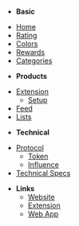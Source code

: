 - **Basic**
* [Home](/)
* [Rating](/rating.md)
* [Colors](/colors.md)
* [Rewards](/rewards.md)
* [Categories](/categories.md)
- **Products**
* [Extension](/ext.md)
  * [Setup](/ext_setup.md)
* [Feed](/feed.md)
* [Lists](/lists.md)
- **Technical**
* [Protocol](/protocol.md)
  * [Token](/token.md)
  * [Influence](/influence.md)
* [Technical Specs](/specs.md)
- **Links**
  *  <u>[Website](https://yup.io/)</u>
  * <u>[Extension](https://chrome.google.com/webstore/detail/yup-the-opinion-layer-of/nhmeoaahigiljjdkoagafdccikgojjoi)</u>
  *  <u>[Web App](https://app.yup.io/)</u>
